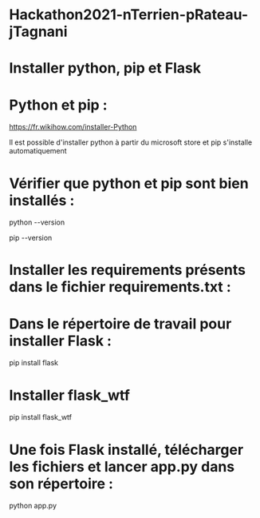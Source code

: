 # Hackathon2021-nTerrien-pRateau-jTagnani

# Installer python, pip et Flask

# Python et pip :

https://fr.wikihow.com/installer-Python

Il est possible d'installer python à partir du microsoft store et pip s'installe automatiquement

# Vérifier que python et pip sont bien installés :

python --version

pip --version

# Installer les requirements présents dans le fichier requirements.txt :

# Dans le répertoire de travail pour installer Flask :

pip install flask

# Installer flask_wtf

pip install flask_wtf

# Une fois Flask installé, télécharger les fichiers et lancer app.py dans son répertoire :

python app.py

